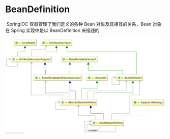 # BeanDefinition 

​	SpringIOC 容器管理了我们定义的各种 Bean 对象及其相互的关系，Bean 对象在 Spring 实现中是以 BeanDefinition 来描述的 

![1554215191082](assets/1554215191082.png)